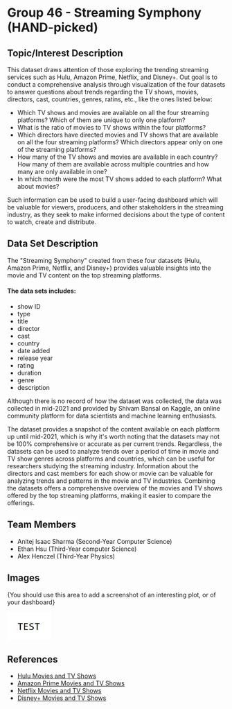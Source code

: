 # Group 46 - Streaming Symphony (HAND-picked)

## Topic/Interest Description

This dataset draws attention of those exploring the trending streaming services such as Hulu, Amazon Prime, Netflix, and Disney+. Out goal is to conduct a comprehensive analysis through visualization of the four datasets to answer questions about trends regarding the TV shows, movies, directors, cast, countries, genres, ratins, etc., like the ones listed below:

- Which TV shows and movies are available on all the four streaming platforms? Which of them are unique to only one platform?
- What is the ratio of movies to TV shows within the four platforms?
- Which directors have directed movies and TV shows that are available on all the four streaming platforms? Which directors appear only on one of the streaming platforms?
- How many of the TV shows and movies are available in each country? How many of them are available across multiple countries and how many are only available in one?
- In which month were the most TV shows added to each platform? What about movies?

Such information can be used to build a user-facing dashboard which will be valuable for viewers, producers, and other stakeholders in the streaming industry, as they seek to make informed decisions about the type of content to watch, create and distribute.

## Data Set Description

The "Streaming Symphony" created from these four datasets (Hulu, Amazon Prime, Netflix, and Disney+) provides valuable insights into the movie and TV content on the top streaming platforms.

#### The data sets includes:
- show ID
- type
- title
- director
- cast
- country
- date added
- release year
- rating
- duration
- genre
- description

Although there is no record of how the dataset was collected, the data was collected in mid-2021 and provided by Shivam Bansal on Kaggle, an online community platform for data scientists and machine learning enthusiasts.

The dataset provides a snapshot of the content available on each platform up until mid-2021, which is why it's worth noting that the datasets may not be 100% comprehensive or accurate as per current trends. Regardless, the datasets can be used to analyze trends over a period of time in movie and TV show genres across platforms and countries, which can be useful for researchers studying the streaming industry. Information about the directors and cast members for each show or movie can be valuable for analyzing trends and patterns in the movie and TV industries. Combining the datasets offers a comprehensive overview of the movies and TV shows offered by the top streaming platforms, making it easier to compare the offerings.

## Team Members

- Anitej Isaac Sharma (Second-Year Computer Science)
- Ethan Hsu (Third-Year computer Science)
- Alex Henczel (Third-Year Physics)

## Images

{You should use this area to add a screenshot of an interesting plot, or of your dashboard}

<img src ="images/test.png" width="100px">

## References

- [Hulu Movies and TV Shows](https://www.kaggle.com/datasets/shivamb/hulu-movies-and-tv-shows)
- [Amazon Prime Movies and TV Shows](https://www.kaggle.com/datasets/shivamb/amazon-prime-movies-and-tv-shows)
- [Netflix Movies and TV Shows](https://www.kaggle.com/datasets/shivamb/netflix-shows)
- [Disney+ Movies and TV Shows](https://www.kaggle.com/datasets/shivamb/disney-movies-and-tv-shows)